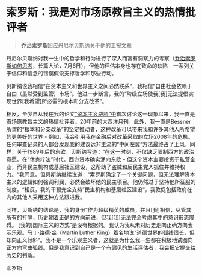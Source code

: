 # 索罗斯：我是对市场原教旨主义的热情批评者

> **乔治索罗斯**回应丹尼尔贝斯纳关于他的卫报文章 

丹尼尔贝斯纳对我一生中的哲学和行为进行了深入而富有洞察力的考察（[乔治索罗斯如何思考](https://www.theguardian.com/news/2018/jul/06/the-george-soros-philosophy-and-its-fatal-flaw)，长篇大论，7月6日），但他的评估本身也存在致命的缺陷 - 一系列关于信仰和信念的错误假设支撑哲学和那些行动。

贝斯纳说我相信“在资本主义和世界主义之间必然联系”，我相信“自由社会依赖于自由（虽然受到监管）市场”。他进一步断言，我的“阶级立场使我[我]无法提倡实现世界[我希望]所必需的根本和分支改革”。

相反，至少自从我在我的论文[“资本主义威胁”中](https://www.theatlantic.com/magazine/archive/1997/02/the-capitalist-threat/376773/)首次讨论这一现象以来，我一直是市场原教旨主义的热情批评者。20年前的大西洋月刊。此外，我一直是Bessner所谓的“根本和分支改革”的坚定推动者，这种改革可以带来我和许多其他人所希望的更美好的世界 - 例如，我会引用我在金融后对改革采取的立场2008年的危机。任何审查记录的人都会发现我的建议远非主流的“中间左翼”方法最终占了上风。同样，关于1989年后的东欧，贝斯纳写道：“在这一时刻，不仅缺乏限制西方的政治意愿。在“休克疗法”时代，西方资本确实涌向东欧 - 但这个资本主要投资于私营企业，而非民主机构或基层社区建设，这帮助了盗贼和反民主党人抓住并维持权力。“我同意。但贝斯纳继续说道：“索罗斯确定了一个关键问题，但无法理解资本主义的逻辑如何强调利润，必然会破坏他的民主项目。他仍然过于坚持他所征服的制度。“相反，我的干预完全支持”民主机构和基层社区建设“，我敦促包括政府在内的其他人采用这种方法跟进我。

同样，贝斯纳的结论是，我的身份“作为超级精英的成员，并且[我]相信，尽管其所有的打嗝，历史朝着正确的方向前进，但我[我]无法完全考虑其中的意识形态障碍。 [我的]国际主义的方式“是没有根据的。我认为我从未对历史走向正确方向表示乐观。马丁·路德·金（Martin Luther King）着名地说“道德世界的弧线很长，但却向正义倾斜”。我不是一个乐观主义者，这就是为什么我一生都在积极地试图向正方向弯曲弧线。但是我意识到自己是一个有偏见的生活评估者，我会把它提交给历史的判断。

索罗斯